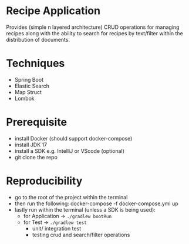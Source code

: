# Recipe Application
Provides (simple n layered architecture) CRUD operations for managing recipes along with the ability to search for recipes by text/filter within the distribution of documents.

# Techniques
- Spring Boot
- Elastic Search
- Map Struct
- Lombok

# Prerequisite
- install Docker (should support docker-compose)
- install JDK 17
- install a SDK e.g. IntelliJ or VScode (optional)
- git clone the repo

# Reproducibility
- go to the root of the project within the terminal
- then run the following: docker-compose -f docker-compose.yml up
- lastly run within the terminal (unless a SDK is being used):
  - for Application -> ```./gradlew bootRun ```
  - for Test -> ```./gradlew test ```
    - unit/ integration test
    - testing crud and search/filter operations
